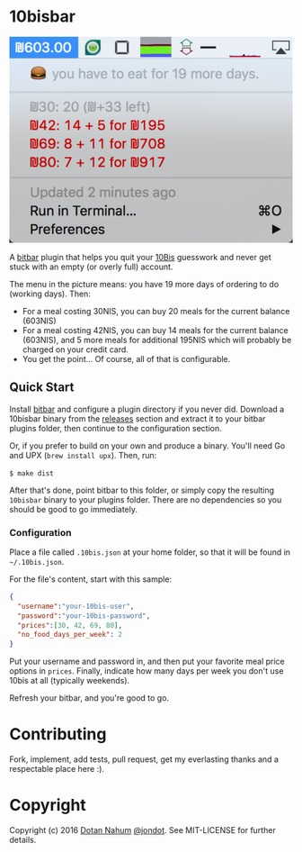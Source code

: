 # 10bisbar

![](shot.png)

A [bitbar](https://getbitbar.com) plugin that helps you quit your
[10Bis](10bis.co.il) guesswork and never get stuck with an empty (or overly
full) account.

The menu in the picture means: you have 19 more days of ordering to do (working days). Then:

* For a meal costing 30NIS, you can buy 20 meals for the current balance (603NIS)
* For a meal costing 42NIS, you can buy 14 meals for the current balance (603NIS), and 5 more meals for additional 195NIS which will probably be charged on your credit card.
* You get the point... Of course, all of that is configurable.

## Quick Start

Install [bitbar](https://getbitbar.com) and configure a plugin directory if you
never did. Download a 10bisbar binary from the [releases](https://github.com/jondot/10bisbar/releases) section and extract it to
your bitbar plugins folder, then continue to the configuration section.


Or, if you prefer to build on your own and produce a binary. You'll need Go and
UPX (`brew install upx`). Then, run:

`$ make dist`

After that's done, point bitbar to this folder, or simply copy the resulting
`10bisbar` binary to your plugins folder. There are no dependencies so you
should be good to go immediately.

### Configuration

Place a file called `.10bis.json` at your home folder, so that it will be found in `~/.10bis.json`.

For the file's content, start with this sample:

```json
{
  "username":"your-10bis-user",
  "password":"your-10bis-password",
  "prices":[30, 42, 69, 80],
  "no_food_days_per_week": 2
}
```

Put your username and password in, and then put your favorite meal price options in `prices`. Finally,
indicate how many days per week you don't use 10bis at all (typically weekends).

Refresh your bitbar, and you're good to go.

# Contributing
Fork, implement, add tests, pull request, get my everlasting thanks and a respectable place here :).


# Copyright

Copyright (c) 2016 [Dotan Nahum](http://gplus.to/dotan) [@jondot](http://twitter.com/jondot). See MIT-LICENSE for further details.



